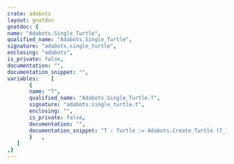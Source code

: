 ```yaml
---
crate: adabots
layout: gnatdoc
gnatdoc: {
name: "Adabots.Single_Turtle",
qualified_name: "Adabots.Single_Turtle",
signature: "adabots.single_turtle",
enclosing: "adabots",
is_private: false,
documentation: "",
documentation_snippet: "",
variables:    [
       {
       name: "T",
       qualified_name: "Adabots.Single_Turtle.T",
       signature: "adabots.single_turtle.t",
       enclosing: "",
       is_private: false,
       documentation: "",
       documentation_snippet: "T : Turtle := Adabots.Create_Turtle (7_112);",
       }   ,
   ]
,}
---
```

